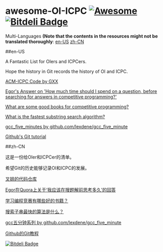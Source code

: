 # awesome-OI-ICPC [![Awesome](https://cdn.rawgit.com/sindresorhus/awesome/d7305f38d29fed78fa85652e3a63e154dd8e8829/media/badge.svg)](https://github.com/24OI/awesome-OI-ICPC) [![Bitdeli Badge](https://d2weczhvl823v0.cloudfront.net/24OI/awesome-oi-icpc/trend.png)](https://bitdeli.com/free "Bitdeli Badge")

Multi-Languages **(Note that the contents in the resources might not be translated thoroughly**:
  <a href="#en-us">en-US</a>
  <a href="#zh-cn">zh-CN</a>

##en-US

A Fantastic List for OIers and ICPCers.

Hope the history in Git records the history of OI and ICPC.

[ACM-ICPC Code by GXX](http://git.icpc-camp.org/ftiasch/acm-icpc)

[Egor's Answer on 'How much time should I spend on a question, before searching for answers in competitive programming?'](https://www.quora.com/How-much-time-should-I-spend-on-a-question-before-searching-for-answers-in-competitive-programming/answer/Egor-Suvorov)

[What are some good books for competitive programming?](https://www.quora.com/What-are-some-good-books-for-competitive-programming?redirected_qid=1101681)

[What is the fastest substring search algorithm?](http://stackoverflow.com/questions/3183582/what-is-the-fastest-substring-search-algorithm)

[gcc_five_minutes by github.com/lexdene/gcc_five_minute](https://github.com/24OI/gcc_five_minute)

[Github's Git tutorial](https://github.com/blog/2083-start-learning-git-and-github-today-with-self-paced-training)

##zh-CN

这是一份给OIer和ICPCer的清单。

希望Git的历史能够记录OI和ICPC的发展。

[叉姐的代码仓库](http://git.icpc-camp.org/ftiasch/acm-icpc)

[Egor在Quora上关于‘我应该在搜题解前思考多久’的回答](https://www.quora.com/How-much-time-should-I-spend-on-a-question-before-searching-for-answers-in-competitive-programming/answer/Egor-Suvorov)

[学习编程竞赛有哪些好的书籍？](https://www.quora.com/What-are-some-good-books-for-competitive-programming?redirected_qid=1101681)

[搜索子串最快的算法是什么？](http://stackoverflow.com/questions/3183582/what-is-the-fastest-substring-search-algorithm)

[gcc五分钟系列 by github.com/lexdene/gcc_five_minute](https://github.com/24OI/gcc_five_minute)

[Github的Git教程](https://github.com/blog/2083-start-learning-git-and-github-today-with-self-paced-training)


[![Bitdeli Badge](https://d2weczhvl823v0.cloudfront.net/24OI/awesome-oi-icpc/trend.png)](https://bitdeli.com/free "Bitdeli Badge")


